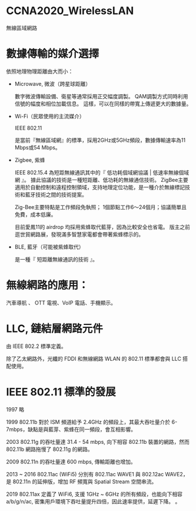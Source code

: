 # CCNA2020_WirelessLAN
無線區域網路

# 數據傳輸的媒介選擇

依照地理物理距離由大而小：

* Microwave, 微波（跨星球距離）

  數字微波傳輸設備、衛星等通常採用正交幅度調製。
  QAM調製方式同時利用信號的幅度和相位加載信息。
  這樣，可以在同樣的帶寬上傳遞更大的數據量。

* Wi-Fi（民眾使用的主流媒介）

   IEEE 802.11
   
   是當前『無線區域網』的標準，採用2GHz或5GHz頻段，數據傳輸速率為11 Mbps或54 Mbps。

* Zigbee, 紫蜂

   IEEE 802.15.4 為短距無線通訊其中的『 低功耗個域網協議 | 低速率無線個域網 』。
   據此協議的技術是一種短距離、低功耗的無線通信技術。
   ZigBee主要適用於自動控制和遠程控制領域，支持地理定位功能，是一種介於無線標記技術和藍牙技術之間的技術提案。
   
   Zig-Bee主要特點是工作頻段免執照； 1個節點工作6～24個月；協議簡單且免費，成本低廉。

     目前愛鳳11的 airdrop 均採用紫蜂取代藍芽，因為比較安全也省電。
     版主之前逛世貿網路展，發現滿多智慧家電都會帶著紫蜂標示的。

* BLE, 藍牙（可能被紫蜂取代）

     是一種『 短距離無線通訊的技術 』。

# 無線網路的應用：

汽車導航 、 OTT 電視、VoIP 電話、手機顯示。

# LLC, 鏈結層網路元件

由 IEEE 802.2 標準定義。

除了乙太網路外，光纖的 FDDI 和無線網路 WLAN 的 802.11 標準都會與 LLC 搭配使用。

# IEEE 802.11 標準的發展

1997 略

1999 802.11b 對於 ISM 頻道給予 2.4GHz 的頻段上，其最大吞吐量介於 6-7mbps，缺點是與藍芽、紫蜂在同一頻段，會互相影響。

2003 802.11g 的吞吐量達 31.4 - 54 mbps, 向下相容 802.11b 裝置的網路，然而 802.11b 網路拖慢了 802.11g 的網路。

2009 802.11n 的吞吐量達 600 mbps, 傳輸距離也增加。

2013 ~ 2016 802.11ac (WiFi5) 分別有 802.11ac WAVE1 與 802.12ac WAVE2，
是 802.11n 的延伸版，增加 RF 頻寬與 Spatial Stream 空間串流。

2019 802.11ax 定義了 WiFi6, 支援 1GHz ~ 6GHz 的所有頻段，也能向下相容 a/b/g/n/ac, 密集用戶環境下吞吐量提升四倍，因此速率提供，延遲下降。 。

